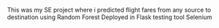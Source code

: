 This was my SE project where i predicted flight fares from any source to destination using Random Forest
Deployed in Flask testing tool Selenium
